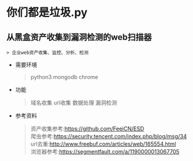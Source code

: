 # 你们都是垃圾.py  
## 从黑盒资产收集到漏洞检测的web扫描器  
	> 企业web资产收集、监控、分析、检测  
* 需要环境  
	> python3 mongodb chrome  
* 功能
	> 域名收集 url收集 数据处理 漏洞检测
* 参考资料
	> 资产收集参考:https://github.com/FeeiCN/ESD  
	> 爬虫参考:https://security.tencent.com/index.php/blog/msg/34  
	> url去重:http://www.freebuf.com/articles/web/165554.html  
	> 浏览器参考:https://segmentfault.com/a/1190000013067705
